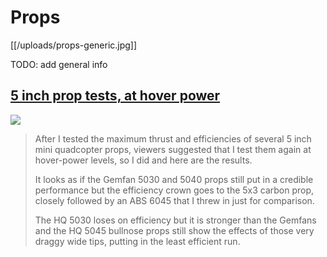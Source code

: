 # Props

[[/uploads/props-generic.jpg]]

TODO: add general info

## [5 inch prop tests, at hover power][5_inch_test]

[![](http://i1.ytimg.com/vi/9EU-6Qui0rA/0.jpg)][5_inch_test]

> After I tested the maximum thrust and efficiencies of several 5 inch mini quadcopter props, viewers suggested that I test them again at hover-power levels, so I did and here are the results.
>
> It looks as if the Gemfan 5030 and 5040 props still put in a credible performance but the efficiency crown goes to the 5x3 carbon prop, closely followed by an ABS 6045 that I threw in just for comparison.
>
> The HQ 5030 loses on efficiency but it is stronger than the Gemfans and the HQ 5045 bullnose props still show the effects of those very draggy wide tips, putting in the least efficient run.

[5_inch_test]: https://www.youtube.com/watch?v=9EU-6Qui0rA
